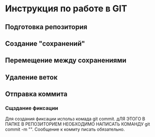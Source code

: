 # Инструкция по работе в GIT
## Подготовка репозитория
## Создание "сохранений"
## Перемещение между сохранениями
## Удаление веток
## Отправка коммита
### Сщздание фиксации
Для создания фиксации использ комада git commit. дЛЯ ЭТОГО В ПАПКЕ В РЕПОЗИТОРИЕМ НЕОБХОДИМО НАПИСАТЬ КОМАНДУ git  commit -m "".
Сообщение к коммту писать обязательно.

